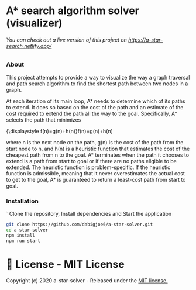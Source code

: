 # A* search algorithm solver (visualizer)

###### You can check out a live version of this project on https://a-star-search.netlify.app/

### About

This project attempts to provide a way to visualize the way a graph traversal and path search algorithm to find the shortest path between two nodes in a graph.

At each iteration of its main loop, A* needs to determine which of its paths to extend. It does so based on the cost of the path and an estimate of the cost required to extend the path all the way to the goal. Specifically, A* selects the path that minimizes

{\displaystyle f(n)=g(n)+h(n)}f(n)=g(n)+h(n)

where n is the next node on the path, g(n) is the cost of the path from the start node to n, and h(n) is a heuristic function that estimates the cost of the cheapest path from n to the goal. A* terminates when the path it chooses to extend is a path from start to goal or if there are no paths eligible to be extended. The heuristic function is problem-specific. If the heuristic function is admissible, meaning that it never overestimates the actual cost to get to the goal, A* is guaranteed to return a least-cost path from start to goal.


### Installation
`
Clone the repository, Install dependencies and Start the application

```sh
git clone https://github.com/dabigjoe6/a-star-solver.git
cd a-star-solver
npm install
npm run start
```


# 🧾 License - MIT License
Copyright (c) 2020 a-star-solver - Released under the <a href="https://github.com/dabigjoe6/a-star-solver/blob/master/LICENSE.txt">MIT license.</a>
